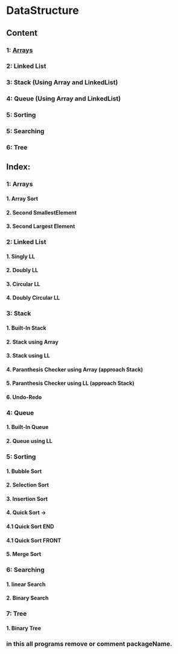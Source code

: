 # DataStructure
## Content 
### 1: [Arrays](Arrays)
### 2: Linked List
### 3: Stack (Using Array and LinkedList)
### 4: Queue (Using Array and LinkedList)
### 5: Sorting
### 5: Searching
### 6: Tree

## Index:
### 1: Arrays
#### 1. Array Sort
#### 2. Second SmallestElement
#### 3. Second Largest Element

### 2: Linked List
#### 1. Singly LL
#### 2. Doubly LL
#### 3. Circular LL
#### 4. Doubly Circular LL

### 3: Stack
#### 1. Built-In Stack
#### 2. Stack using Array
#### 3. Stack using LL
#### 4. Paranthesis Checker using Array (approach Stack)
#### 5. Paranthesis Checker using LL (approach Stack)
#### 6. Undo-Redo

### 4: Queue
#### 1. Built-In Queue
#### 2. Queue using LL

### 5: Sorting
#### 1. Bubble Sort
#### 2. Selection Sort
#### 3. Insertion Sort
#### 4. Quick Sort ->
####    4.1 Quick Sort END
####    4.1 Quick Sort FRONT
#### 5. Merge Sort

### 6: Searching
#### 1. linear Search
#### 2. Binary Search

### 7: Tree
#### 1. Binary Tree

### in this all programs remove or comment packageName.
